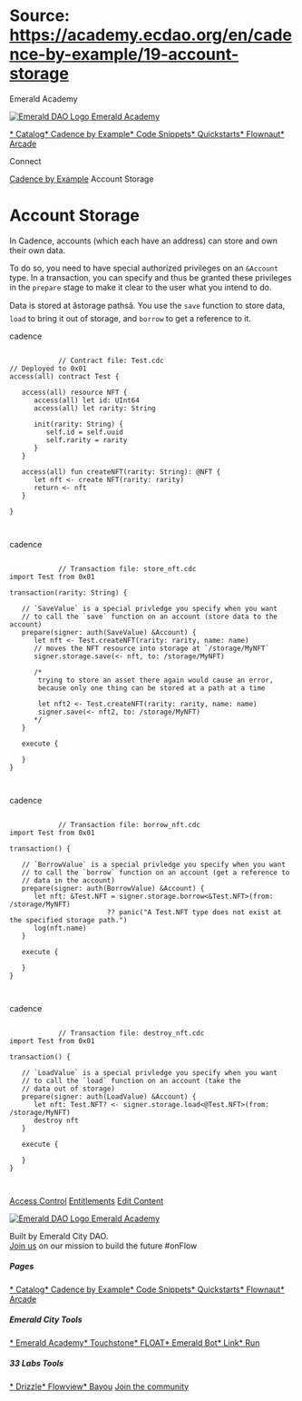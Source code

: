 # Source: https://academy.ecdao.org/en/cadence-by-example/19-account-storage
















Emerald Academy


[![Emerald DAO Logo](/ea-logo.png)
Emerald Academy](/en/)

[* Catalog](/en/catalog)[* Cadence by Example](/en/cadence-by-example)[* Code Snippets](/en/snippets)[* Quickstarts](/en/quickstarts)[* Flownaut](https://flownaut.ecdao.org)[* Arcade](https://arcade.ecdao.org)

Connect



[Cadence by Example](/en/cadence-by-example)
Account Storage

# Account Storage

In Cadence, accounts (which each have an address) can store and own their own data.

To do so, you need to have special authorized privileges on an `&Account` type. In a transaction, you can specify and thus be granted these privileges in the `prepare` stage to make it clear to the user what you intend to do.

Data is stored at âstorage pathsâ. You use the `save` function to store data, `load` to bring it out of storage, and `borrow` to get a reference to it.

cadence
```
		
			// Contract file: Test.cdc
// Deployed to 0x01
access(all) contract Test {

   access(all) resource NFT {
      access(all) let id: UInt64
      access(all) let rarity: String
      
      init(rarity: String) {
         self.id = self.uuid
         self.rarity = rarity
      }
   }

   access(all) fun createNFT(rarity: String): @NFT {
      let nft <- create NFT(rarity: rarity)
      return <- nft
   }

}
		 
	
```

cadence
```
		
			// Transaction file: store_nft.cdc
import Test from 0x01

transaction(rarity: String) {

   // `SaveValue` is a special privledge you specify when you want
   // to call the `save` function on an account (store data to the account)
   prepare(signer: auth(SaveValue) &Account) {
      let nft <- Test.createNFT(rarity: rarity, name: name)
      // moves the NFT resource into storage at `/storage/MyNFT`
      signer.storage.save(<- nft, to: /storage/MyNFT)

      /*
       trying to store an asset there again would cause an error,
       because only one thing can be stored at a path at a time

       let nft2 <- Test.createNFT(rarity: rarity, name: name)
       signer.save(<- nft2, to: /storage/MyNFT)
      */
   }

   execute {
      
   }
}
		 
	
```

cadence
```
		
			// Transaction file: borrow_nft.cdc
import Test from 0x01

transaction() {

   // `BorrowValue` is a special privledge you specify when you want
   // to call the `borrow` function on an account (get a reference to
   // data in the account)
   prepare(signer: auth(BorrowValue) &Account) {
      let nft: &Test.NFT = signer.storage.borrow<&Test.NFT>(from: /storage/MyNFT)
                        ?? panic("A Test.NFT type does not exist at the specified storage path.")
      log(nft.name)
   }

   execute {
      
   }
}
		 
	
```

cadence
```
		
			// Transaction file: destroy_nft.cdc
import Test from 0x01

transaction() {

   // `LoadValue` is a special privledge you specify when you want
   // to call the `load` function on an account (take the
   // data out of storage)
   prepare(signer: auth(LoadValue) &Account) {
      let nft: Test.NFT? <- signer.storage.load<@Test.NFT>(from: /storage/MyNFT)
      destroy nft
   }

   execute {
      
   }
}
		 
	
```


[Access Control](/en/cadence-by-example/18-access-control)
[Entitlements](/en/cadence-by-example/20-entitlements)
[Edit Content](https://github.com/emerald-dao/emerald-academy-v2/tree/main/src/lib/content/cadence-by-example/en/19-account-storage.md)

[![Emerald DAO Logo](/ea-logo.png)
Emerald Academy](/en/)

Built by Emerald City DAO.  
[Join us](https://discord.gg/emerald-city-906264258189332541) on our mission to build the future #onFlow


##### Pages

[* Catalog](/en/catalog)[* Cadence by Example](/en/cadence-by-example)[* Code Snippets](/en/snippets)[* Quickstarts](/en/quickstarts)[* Flownaut](https://flownaut.ecdao.org)[* Arcade](https://arcade.ecdao.org)
##### Emerald City Tools

[* Emerald Academy](https://academy.ecdao.org/)[* Touchstone](https://touchstone.city/)[* FLOAT](https://floats.city/)[* Emerald Bot](https://bot.ecdao.org/)[* Link](https://link.ecdao.org/)[* Run](https://run.ecdao.org/)
##### 33 Labs Tools

[* Drizzle](https://drizzle33.app/)[* Flowview](https://flowview.app/)[* Bayou](https://bayou33.app/)
[Join the community](https://discord.gg/emerald-city-906264258189332541)



